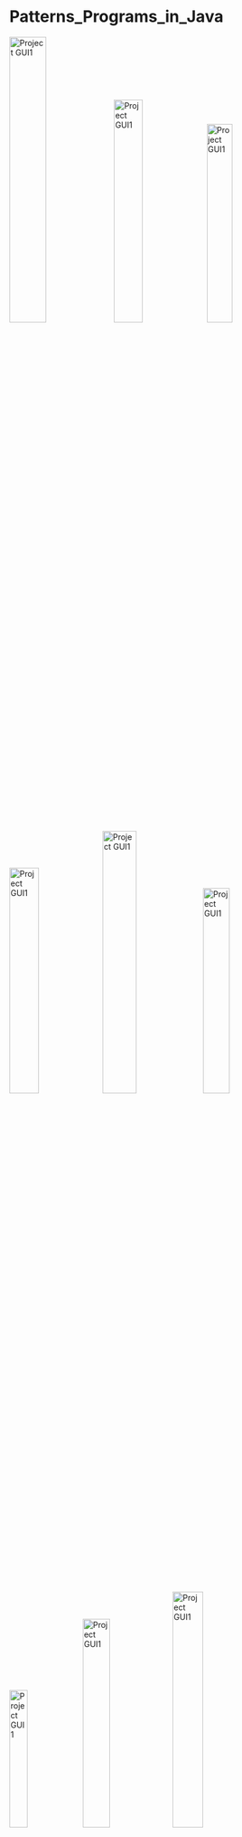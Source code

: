 # Patterns_Programs_in_Java

<img src="https://github.com/akgaur12/Patterns_Programs_in_Java/assets/134853842/f8ecd9eb-619d-4124-a061-c4719ee87a55" alt="Project GUI1" width="36%">

<img src="https://github.com/akgaur12/Patterns_Programs_in_Java/assets/134853842/c46e171c-c62e-4166-800e-f3533427638b" alt="Project GUI1" width="31.8%">

<img src="https://github.com/akgaur12/Patterns_Programs_in_Java/assets/134853842/79ab4fbc-551c-4360-8c67-e5400e1f0431" alt="Project GUI1" width="30%">

<img src="https://github.com/akgaur12/Patterns_Programs_in_Java/assets/134853842/68bf4b89-d535-42c6-b4f1-2535a1171dc4" alt="Project GUI1" width="32%">

<img src="https://github.com/akgaur12/Patterns_Programs_in_Java/assets/134853842/45e039de-2112-4cfe-a038-200dd765a35f" alt="Project GUI1" width="34.5%">

<img src="https://github.com/akgaur12/Patterns_Programs_in_Java/assets/134853842/bda83cd2-c15b-4dcf-85cd-230a6cfe5eea" alt="Project GUI1" width="30.5%">

<img src="https://github.com/akgaur12/Patterns_Programs_in_Java/assets/134853842/e00ff56a-ee42-425a-8603-0e8030e05e7f" alt="Project GUI1" width="25%">

<img src="https://github.com/akgaur12/Patterns_Programs_in_Java/assets/134853842/51652305-04a0-49c0-b20b-d1e0162d2930" alt="Project GUI1" width="30.8%">

<img src="https://github.com/akgaur12/Patterns_Programs_in_Java/assets/134853842/8c8ad1a5-21c0-4fe7-a8a3-e384e6495bfc" alt="Project GUI1" width="32.7%">
